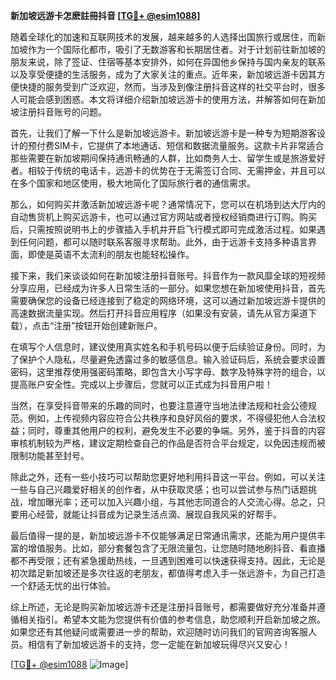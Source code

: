 **新加坡远游卡怎麽註冊抖音 [[TG💪+ @esim1088](https://t.me/s/esim1088)]**

随着全球化的加速和互联网技术的发展，越来越多的人选择出国旅行或居住，而新加坡作为一个国际化都市，吸引了无数游客和长期居住者。对于计划前往新加坡的朋友来说，除了签证、住宿等基本安排外，如何在异国他乡保持与国内亲友的联系以及享受便捷的生活服务，成为了大家关注的重点。近年来，新加坡远游卡因其方便快捷的服务受到广泛欢迎，然而，当涉及到像注册抖音这样的社交平台时，很多人可能会感到困惑。本文将详细介绍新加坡远游卡的使用方法，并解答如何在新加坡注册抖音账号的问题。

首先，让我们了解一下什么是新加坡远游卡。新加坡远游卡是一种专为短期游客设计的预付费SIM卡，它提供了本地通话、短信和数据流量服务。这款卡片非常适合那些需要在新加坡期间保持通讯畅通的人群，比如商务人士、留学生或是旅游爱好者。相较于传统的电话卡，远游卡的优势在于无需签订合同、无需押金，并且可以在多个国家和地区使用，极大地简化了国际旅行者的通信需求。

那么，如何购买并激活新加坡远游卡呢？通常情况下，您可以在机场到达大厅内的自动售货机上购买远游卡，也可以通过官方网站或者授权经销商进行订购。购买后，只需按照说明书上的步骤插入手机并开启飞行模式即可完成激活过程。如果遇到任何问题，都可以随时联系客服寻求帮助。此外，由于远游卡支持多种语言界面，即使是英语不太流利的朋友也能轻松操作。

接下来，我们来谈谈如何在新加坡注册抖音账号。抖音作为一款风靡全球的短视频分享应用，已经成为许多人日常生活的一部分。如果您想在新加坡使用抖音，首先需要确保您的设备已经连接到了稳定的网络环境，这可以通过新加坡远游卡提供的高速数据流量实现。然后打开抖音应用程序（如果没有安装，请先从官方渠道下载），点击“注册”按钮开始创建新账户。

在填写个人信息时，建议使用真实姓名和手机号码以便于后续验证身份。同时，为了保护个人隐私，尽量避免透露过多的敏感信息。输入验证码后，系统会要求设置密码，这里推荐使用强密码策略，即包含大小写字母、数字及特殊字符的组合，以提高账户安全性。完成以上步骤后，您就可以正式成为抖音用户啦！

当然，在享受抖音带来的乐趣的同时，也要注意遵守当地法律法规和社会公德规范。例如，上传视频内容应符合公共秩序和良好风俗的要求，不得侵犯他人合法权益；同时，尊重其他用户的权利，避免发生不必要的争端。另外，鉴于抖音的内容审核机制较为严格，建议定期检查自己的作品是否符合平台规定，以免因违规而被限制功能甚至封号。

除此之外，还有一些小技巧可以帮助您更好地利用抖音这一平台。例如，可以关注一些与自己兴趣爱好相关的创作者，从中获取灵感；也可以尝试参与热门话题挑战，增加曝光率；还可以加入兴趣小组，与其他志同道合的人交流心得。总之，只要用心经营，就能让抖音成为记录生活点滴、展现自我风采的好帮手。

最后值得一提的是，新加坡远游卡不仅能够满足日常通讯需求，还能为用户提供丰富的增值服务。比如，部分套餐包含了无限流量包，让您随时随地刷抖音、看直播都不再受限；还有紧急援助热线，一旦遇到困难可以快速获得支持。因此，无论是初次踏足新加坡还是多次往返的老朋友，都值得考虑入手一张远游卡，为自己打造一个舒适无忧的出行体验。

综上所述，无论是购买新加坡远游卡还是注册抖音账号，都需要做好充分准备并遵循相关指引。希望本文能为您提供有价值的参考信息，助您顺利开启新加坡之旅。如果您还有其他疑问或需要进一步的帮助，欢迎随时访问我们的官网咨询客服人员。相信有了新加坡远游卡的支持，您一定能在新加坡玩得尽兴又安心！

[[TG💪+ @esim1088](https://t.me/s/esim1088) ![Image](https://i.postimg.cc/4NQfJmqS/Snipaste-2025-05-13-00-14-12.png)]
